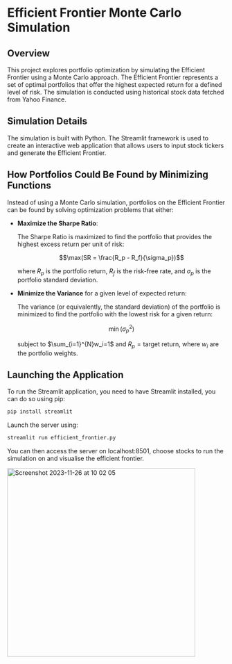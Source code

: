# Efficient Frontier Monte Carlo Simulation

## Overview

This project explores portfolio optimization by simulating the Efficient Frontier using a Monte Carlo approach. The Efficient Frontier represents a set of optimal portfolios that offer the highest expected return for a defined level of risk. The simulation is conducted using historical stock data fetched from Yahoo Finance.

## Simulation Details

The simulation is built with Python. The Streamlit framework is used to create an interactive web application that allows users to input stock tickers and generate the Efficient Frontier.


## How Portfolios Could Be Found by Minimizing Functions

Instead of using a Monte Carlo simulation, portfolios on the Efficient Frontier can be found by solving optimization problems that either:

- **Maximize the Sharpe Ratio**:

  The Sharpe Ratio is maximized to find the portfolio that provides the highest excess return per unit of risk:

  ```math
  \max(SR = \frac{R_p - R_f}{\sigma_p})
  ```

  where $R_p$ is the portfolio return, $R_f$ is the risk-free rate, and $\sigma_p$ is the portfolio standard deviation.

- **Minimize the Variance** for a given level of expected return:

  The variance (or equivalently, the standard deviation) of the portfolio is minimized to find the portfolio with the lowest risk for a given return:

  ```math
  \min(\sigma_p^2)
  ```

  subject to $\sum_{i=1}^{N}w_i=1$ and $R_p=\text{target return}$, where $w_i$ are the portfolio weights.


## Launching the Application

To run the Streamlit application, you need to have Streamlit installed, you can do so using pip:

```bash
pip install streamlit
```

Launch the server using:

```bash
streamlit run efficient_frontier.py
```

You can then access the server on localhost:8501, choose stocks to run the simulation on and visualise the efficient frontier.

<img width="434" alt="Screenshot 2023-11-26 at 10 02 05" src="https://github.com/canyves/efficient_frontier/assets/134456846/5e07475b-0fc1-4d4f-bbaa-56e0f64c037d"> 